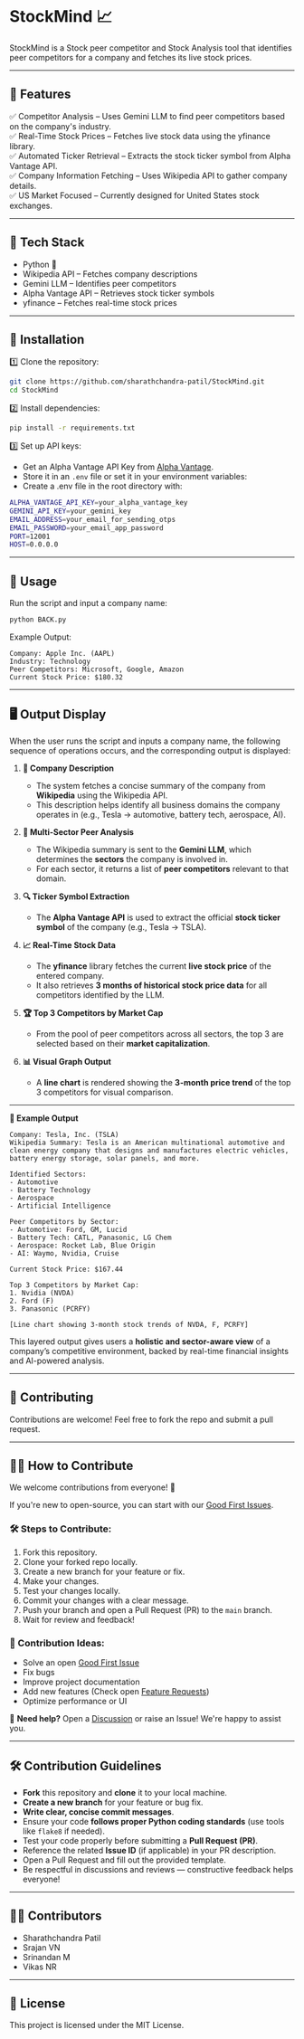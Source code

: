


# StockMind 📈

StockMind is a Stock peer competitor and Stock Analysis tool that identifies peer competitors for a company and fetches its live stock prices.

---

## 🚀 Features

✅ Competitor Analysis – Uses Gemini LLM to find peer competitors based on the company's industry.  
✅ Real-Time Stock Prices – Fetches live stock data using the yfinance library.  
✅ Automated Ticker Retrieval – Extracts the stock ticker symbol from Alpha Vantage API.  
✅ Company Information Fetching – Uses Wikipedia API to gather company details.  
✅ US Market Focused – Currently designed for United States stock exchanges.

---

## 🔧 Tech Stack

- Python 🐍
- Wikipedia API – Fetches company descriptions
- Gemini LLM – Identifies peer competitors
- Alpha Vantage API – Retrieves stock ticker symbols
- yfinance – Fetches real-time stock prices

---

## 📜 Installation

1️⃣ Clone the repository:

```bash
git clone https://github.com/sharathchandra-patil/StockMind.git
cd StockMind
````

2️⃣ Install dependencies:

```bash
pip install -r requirements.txt
```

3️⃣ Set up API keys:

* Get an Alpha Vantage API Key from [Alpha Vantage](https://www.alphavantage.co/).
* Store it in an `.env` file or set it in your environment variables:
* Create a .env file in the root directory with:

```bash
ALPHA_VANTAGE_API_KEY=your_alpha_vantage_key
GEMINI_API_KEY=your_gemini_key
EMAIL_ADDRESS=your_email_for_sending_otps
EMAIL_PASSWORD=your_email_app_password
PORT=12001
HOST=0.0.0.0
```

---

## 🚀 Usage

Run the script and input a company name:

```bash
python BACK.py
```

Example Output:

```
Company: Apple Inc. (AAPL)
Industry: Technology
Peer Competitors: Microsoft, Google, Amazon
Current Stock Price: $180.32
```

---

## 🖥️ Output Display

When the user runs the script and inputs a company name, the following sequence of operations occurs, and the corresponding output is displayed:

1. **📄 Company Description**

   * The system fetches a concise summary of the company from **Wikipedia** using the Wikipedia API.
   * This description helps identify all business domains the company operates in (e.g., Tesla → automotive, battery tech, aerospace, AI).

2. **🧠 Multi-Sector Peer Analysis**

   * The Wikipedia summary is sent to the **Gemini LLM**, which determines the **sectors** the company is involved in.
   * For each sector, it returns a list of **peer competitors** relevant to that domain.

3. **🔍 Ticker Symbol Extraction**

   * The **Alpha Vantage API** is used to extract the official **stock ticker symbol** of the company (e.g., Tesla → TSLA).

4. **📈 Real-Time Stock Data**

   * The **yfinance** library fetches the current **live stock price** of the entered company.
   * It also retrieves **3 months of historical stock price data** for all competitors identified by the LLM.

5. **🏆 Top 3 Competitors by Market Cap**

   * From the pool of peer competitors across all sectors, the top 3 are selected based on their **market capitalization**.

6. **📊 Visual Graph Output**

   * A **line chart** is rendered showing the **3-month price trend** of the top 3 competitors for visual comparison.

---

**🔎 Example Output**

```
Company: Tesla, Inc. (TSLA)
Wikipedia Summary: Tesla is an American multinational automotive and clean energy company that designs and manufactures electric vehicles, battery energy storage, solar panels, and more.

Identified Sectors:
- Automotive
- Battery Technology
- Aerospace
- Artificial Intelligence

Peer Competitors by Sector:
- Automotive: Ford, GM, Lucid
- Battery Tech: CATL, Panasonic, LG Chem
- Aerospace: Rocket Lab, Blue Origin
- AI: Waymo, Nvidia, Cruise

Current Stock Price: $167.44

Top 3 Competitors by Market Cap:
1. Nvidia (NVDA)
2. Ford (F)
3. Panasonic (PCRFY)

[Line chart showing 3-month stock trends of NVDA, F, PCRFY]
```

This layered output gives users a **holistic and sector-aware view** of a company’s competitive environment, backed by real-time financial insights and AI-powered analysis.

---

## 🤝 Contributing

Contributions are welcome! Feel free to fork the repo and submit a pull request.

---

## 🙋‍♂️ How to Contribute

We welcome contributions from everyone! 🚀

If you're new to open-source, you can start with our [Good First Issues](https://github.com/sharathchandra-patil/StockMind/issues?q=is%3Aissue+is%3Aopen+label%3A%22good+first+issue%22).

### 🛠 Steps to Contribute:

1. Fork this repository.
2. Clone your forked repo locally.
3. Create a new branch for your feature or fix.
4. Make your changes.
5. Test your changes locally.
6. Commit your changes with a clear message.
7. Push your branch and open a Pull Request (PR) to the `main` branch.
8. Wait for review and feedback!

### 💬 Contribution Ideas:

* Solve an open [Good First Issue](https://github.com/sharathchandra-patil/StockMind/issues?q=is%3Aissue+is%3Aopen+label%3A%22good+first+issue%22)
* Fix bugs
* Improve project documentation
* Add new features (Check open [Feature Requests](https://github.com/sharathchandra-patil/StockMind/issues?q=is%3Aissue+label%3Afeature))
* Optimize performance or UI

📢 **Need help?**
Open a [Discussion](https://github.com/sharathchandra-patil/StockMind/discussions) or raise an Issue! We're happy to assist you.

---

## 🛠️ Contribution Guidelines

* **Fork** this repository and **clone** it to your local machine.
* **Create a new branch** for your feature or bug fix.
* **Write clear, concise commit messages**.
* Ensure your code **follows proper Python coding standards** (use tools like `flake8` if needed).
* Test your code properly before submitting a **Pull Request (PR)**.
* Reference the related **Issue ID** (if applicable) in your PR description.
* Open a Pull Request and fill out the provided template.
* Be respectful in discussions and reviews — constructive feedback helps everyone!

---

## 👨‍💻 Contributors

* Sharathchandra Patil
* Srajan VN
* Srinandan M
* Vikas NR

---

## 📜 License

This project is licensed under the MIT License.


